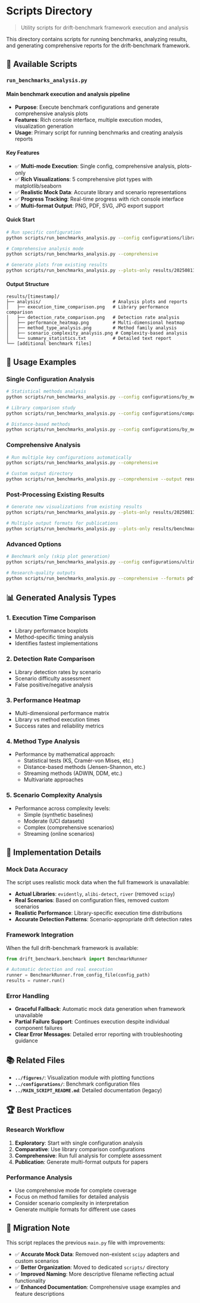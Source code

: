 # Scripts Directory

> Utility scripts for drift-benchmark framework execution and analysis

This directory contains scripts for running benchmarks, analyzing results, and generating comprehensive reports for the drift-benchmark framework.

## 📂 Available Scripts

### `run_benchmarks_analysis.py`

#### Main benchmark execution and analysis pipeline

- **Purpose**: Execute benchmark configurations and generate comprehensive analysis plots
- **Features**: Rich console interface, multiple execution modes, visualization generation
- **Usage**: Primary script for running benchmarks and creating analysis reports

#### Key Features

- ✅ **Multi-mode Execution**: Single config, comprehensive analysis, plots-only
- ✅ **Rich Visualizations**: 5 comprehensive plot types with matplotlib/seaborn
- ✅ **Realistic Mock Data**: Accurate library and scenario representations
- ✅ **Progress Tracking**: Real-time progress with rich console interface
- ✅ **Multi-format Output**: PNG, PDF, SVG, JPG export support

#### Quick Start

```bash
# Run specific configuration
python scripts/run_benchmarks_analysis.py --config configurations/library_comparison.toml

# Comprehensive analysis mode
python scripts/run_benchmarks_analysis.py --comprehensive

# Generate plots from existing results
python scripts/run_benchmarks_analysis.py --plots-only results/20250811_143022
```

#### Output Structure

```text
results/[timestamp]/
├── analysis/                           # Analysis plots and reports
│   ├── execution_time_comparison.png   # Library performance comparison
│   ├── detection_rate_comparison.png   # Detection rate analysis
│   ├── performance_heatmap.png         # Multi-dimensional heatmap
│   ├── method_type_analysis.png        # Method family analysis
│   ├── scenario_complexity_analysis.png # Complexity-based analysis
│   └── summary_statistics.txt          # Detailed text report
└── [additional benchmark files]
```

## 🚀 Usage Examples

### Single Configuration Analysis

```bash
# Statistical methods analysis
python scripts/run_benchmarks_analysis.py --config configurations/by_method_type/statistical_tests_comprehensive.toml

# Library comparison study
python scripts/run_benchmarks_analysis.py --config configurations/comparative_studies/library_comparison.toml --output results/library_study

# Distance-based methods
python scripts/run_benchmarks_analysis.py --config configurations/by_method_type/distance_based_comprehensive.toml
```

### Comprehensive Analysis

```bash
# Run multiple key configurations automatically
python scripts/run_benchmarks_analysis.py --comprehensive

# Custom output directory
python scripts/run_benchmarks_analysis.py --comprehensive --output results/full_analysis_2025
```

### Post-Processing Existing Results

```bash
# Generate new visualizations from existing results
python scripts/run_benchmarks_analysis.py --plots-only results/20250811_143022

# Multiple output formats for publications
python scripts/run_benchmarks_analysis.py --plots-only results/benchmark_study --formats png pdf svg
```

### Advanced Options

```bash
# Benchmark only (skip plot generation)
python scripts/run_benchmarks_analysis.py --config configurations/ultimate.toml --no-plots

# Research-quality outputs
python scripts/run_benchmarks_analysis.py --comprehensive --formats pdf png --output results/publication
```

## 📊 Generated Analysis Types

### 1. **Execution Time Comparison**

- Library performance boxplots
- Method-specific timing analysis
- Identifies fastest implementations

### 2. **Detection Rate Comparison**

- Library detection rates by scenario
- Scenario difficulty assessment
- False positive/negative analysis

### 3. **Performance Heatmap**

- Multi-dimensional performance matrix
- Library vs method execution times
- Success rates and reliability metrics

### 4. **Method Type Analysis**

- Performance by mathematical approach:
  - Statistical tests (KS, Cramér-von Mises, etc.)
  - Distance-based methods (Jensen-Shannon, etc.)
  - Streaming methods (ADWIN, DDM, etc.)
  - Multivariate approaches

### 5. **Scenario Complexity Analysis**

- Performance across complexity levels:
  - Simple (synthetic baselines)
  - Moderate (UCI datasets)
  - Complex (comprehensive scenarios)
  - Streaming (online scenarios)

## 🔧 Implementation Details

### Mock Data Accuracy

The script uses realistic mock data when the full framework is unavailable:

- **Actual Libraries**: `evidently`, `alibi-detect`, `river` (removed `scipy`)
- **Real Scenarios**: Based on configuration files, removed custom scenarios
- **Realistic Performance**: Library-specific execution time distributions
- **Accurate Detection Patterns**: Scenario-appropriate drift detection rates

### Framework Integration

When the full drift-benchmark framework is available:

```python
from drift_benchmark.benchmark import BenchmarkRunner

# Automatic detection and real execution
runner = BenchmarkRunner.from_config_file(config_path)
results = runner.run()
```

### Error Handling

- **Graceful Fallback**: Automatic mock data generation when framework unavailable
- **Partial Failure Support**: Continues execution despite individual component failures
- **Clear Error Messages**: Detailed error reporting with troubleshooting guidance

## 📚 Related Files

- **`../figures/`**: Visualization module with plotting functions
- **`../configurations/`**: Benchmark configuration files
- **`../MAIN_SCRIPT_README.md`**: Detailed documentation (legacy)

## 🏆 Best Practices

### Research Workflow

1. **Exploratory**: Start with single configuration analysis
2. **Comparative**: Use library comparison configurations
3. **Comprehensive**: Run full analysis for complete assessment
4. **Publication**: Generate multi-format outputs for papers

### Performance Analysis

- Use comprehensive mode for complete coverage
- Focus on method families for detailed analysis
- Consider scenario complexity in interpretation
- Generate multiple formats for different use cases

## 🔄 Migration Note

This script replaces the previous `main.py` file with improvements:

- ✅ **Accurate Mock Data**: Removed non-existent `scipy` adapters and custom scenarios
- ✅ **Better Organization**: Moved to dedicated `scripts/` directory
- ✅ **Improved Naming**: More descriptive filename reflecting actual functionality
- ✅ **Enhanced Documentation**: Comprehensive usage examples and feature descriptions

